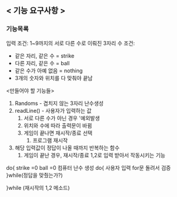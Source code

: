 
## < 기능 요구사항 >
### 기능목록

입력 조건: 1~9까지의 서로 다른 수로 이뤄진 3자리 수
조건:
   * 같은 자리, 같은 수 = strike
   * 다른 자리, 같은 수 = ball
   * 같은 수가 아예 없음 = nothing
   * 3개의 숫자와 위치를 다 맞춰야 끝남

<만들어야 할 기능들>
1. Randoms - 겹치지 않는 3자리 난수생성
2. readLine() - 사용자가 입력하는 값
   1. 서로 다른 수가 아닌 경우 '예외발생
   2. 위치와 수에 따라 출력문이 바뀜
   3. 게임이 끝나면 재시작/종료 선택
      1. 프로그램 재시작
3. 해당 입력값이 정답이 나올 때까지 반복하는 함수
   1. 게임이 끝난 경우, 재시작/종료 1,2로 입력 받아서 작동시키는 기능
   
do{
strike =0
ball =0 
컴퓨터 난수 생성
   do{
   사용자 입력 
   for문 돌려서 검증
   }while(정답을 맞췄는가?)

}while (재시작의 1,2 메소드)